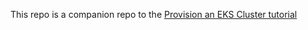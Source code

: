 This repo is a companion repo to the [Provision an EKS Cluster tutorial](https://developer.hashicorp.com/terraform/tutorials/kubernetes/eks)
